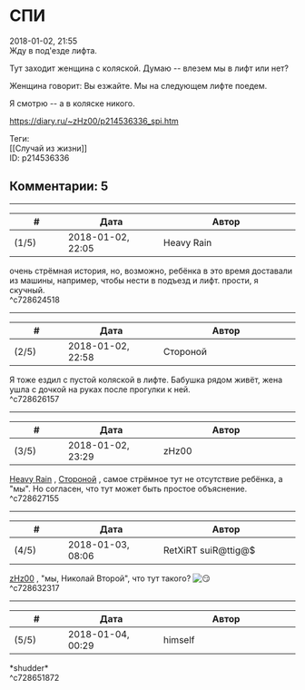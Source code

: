 СПИ
===

  
2018-01-02, 21:55  
 Жду в под'езде лифта.   
   
 Тут заходит женщина с коляской. Думаю -- влезем мы в лифт или нет?   
   
 Женщина говорит: Вы езжайте. Мы на следующем лифте поедем.   
   
 Я смотрю -- а в коляске никого.   
  
<https://diary.ru/~zHz00/p214536336_spi.htm>  
  
Теги:  
[[Случай из жизни]]  
ID: p214536336  


Комментарии: 5
--------------

  


---



|         #         |              Дата              |                     Автор                     |           ID           |
| --- | --- | --- | --- |
| (1/5) | 2018-01-02, 22:05 | Heavy Rain | c728624518 |

  
 очень стрёмная история, но, возможно, ребёнка в это время доставали из машины, например, чтобы нести в подъезд и лифт. прости, я скучный.   
 ^c728624518

---



|         #         |              Дата              |                     Автор                     |           ID           |
| --- | --- | --- | --- |
| (2/5) | 2018-01-02, 22:58 | Стороной | c728626157 |

  
 Я тоже ездил с пустой коляской в лифте. Бабушка рядом живёт, жена ушла с дочкой на руках после прогулки к ней.   
 ^c728626157

---



|         #         |              Дата              |                     Автор                     |           ID           |
| --- | --- | --- | --- |
| (3/5) | 2018-01-02, 23:29 | zHz00 | c728627155 |

  
  [Heavy Rain](http://kogacz.diary.ru "dear j ournal")  ,  [Стороной](http://1047.diary.ru "И васильки, и я, и тополя")  , самое стрёмное тут не отсутствие ребёнка, а "мы". Но согласен, что тут может быть простое объяснение.   
 ^c728627155

---



|         #         |              Дата              |                     Автор                     |           ID           |
| --- | --- | --- | --- |
| (4/5) | 2018-01-03, 08:06 | RetXiRT suiR@ttig@$ | c728632317 |

  
   [zHz00](https://zHz00.diary.ru "Untitled")  , "мы, Николай Второй", что тут такого? ![:smirk:](http://static.diary.ru/picture/3222534.gif)    
 ^c728632317

---



|         #         |              Дата              |                     Автор                     |           ID           |
| --- | --- | --- | --- |
| (5/5) | 2018-01-04, 00:29 | himself | c728651872 |

  
 \*shudder\*   
 ^c728651872